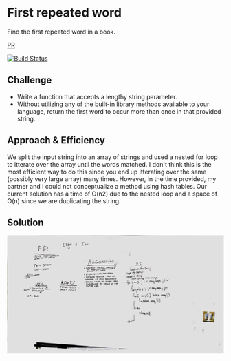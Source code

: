 # First repeated word
Find the first repeated word in a book.

[PR](https://github.com/etrainor/data-structures-and-algorithms/pull/62)

[![Build Status](https://www.travis-ci.com/etrainor/data-structures-and-algorithms.svg?branch=master)](https://www.travis-ci.com/etrainor/data-structures-and-algorithms)

## Challenge
* Write a function that accepts a lengthy string parameter.
* Without utilizing any of the built-in library methods available to your language, return the first word to occur more than once in that provided string.

## Approach & Efficiency
We split the input string into an array of strings and used a nested for loop to itterate over the array until the words matched. I don't think this is the most efficient way to do this since you end up itterating over the same (possibly very large array) many times. However, in the time provided, my partner and I could not conceptualize a method using hash tables. Our current solution has a time of O(n2) due to the nested loop and a space of O(n) since we are duplicating the string.

## Solution
![Whiteboard Image](../../../assets/repeated-word.jpg)

